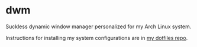 # dwm

Suckless dynamic window manager personalized for my Arch Linux system.

Instructions for installing my system configurations are in
[my dotfiles repo](https://github.com/joeyshi12/dotfiles.git).
